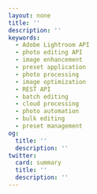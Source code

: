 ```yaml
---
layout: none
title: ''
description: ''
keywords:
  - Adobe Lightroom API
  - photo editing API
  - image enhancement
  - preset application
  - photo processing
  - image optimization
  - REST API
  - batch editing
  - cloud processing
  - photo automation
  - bulk editing
  - preset management
og:
  title: ''
  description: ''
twitter:
  card: summary
  title: ''
  description: ''
---
```


<RedoclyAPIBlock src="/firefly-services/docs/lightroom_autoTone.json" width="600px" disableSidebar hideTryItPanel scrollYOffset={64} generateCodeSamples="languages: [{lang: 'curl'}]" />
